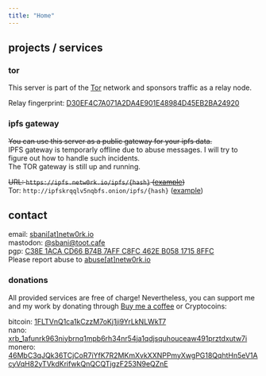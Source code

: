 ```yaml
---
title: "Home"
---
```


## projects / services
### tor
This server is part of the [Tor](https://torproject.org) network and sponsors traffic as a relay node.

Relay fingerprint: [D30EF4C7A071A2DA4E901E48984D45EB2BA24920][1]

### ipfs gateway
~~You can use this server as a public gateway for your ipfs data.~~ \
IPFS gateway is temporarly offline due to abuse messages. I will 
try to figure out how to handle such incidents. \
The TOR gateway is still up and running.

~~URL: `https://ipfs.netw0rk.io/ipfs/{hash}` ([example][2])~~ \
Tor: `http://ipfskrqqlv5nqbfs.onion/ipfs/{hash}` ([example][3])

## contact
email: [sbani[at]netw0rk.io][4] \
mastodon: [@sbani@toot.cafe][5] \
pgp: [C38E 1ACA CD66 B74B 7AFF C8FC 462E B058 1715 8FFC][6] \
Please report abuse to [abuse[at]netw0rk.io][11]

### donations

All provided services are free of charge! Nevertheless, you can support me and my work by donating through [Buy me a coffee][7] or Cryptocoins:

bitcoin: [1FLTVnQ1ca1kCzzM7oKj1ji9YrLkNLWkT7][8] \
nano: [xrb_1afunrk963niybrnq1mpb6rh34nr54ja1qdjsquhouceaw491prztdxutw7i][9] \
monero: [46MbC3qJQk36TCjCoR7iYfK7R2MKmXvkXXNPPmyXwgPG18QqhtHn5eV1AcyVqH82yTVkdKrifwkQnQCQTjgzF253N9eQZnE][10]

[1]: https://metrics.torproject.org/rs.html#details/D30EF4C7A071A2DA4E901E48984D45EB2BA24920
[2]: https://ipfs.netw0rk.io/ipfs/Qmc5gCcjYypU7y28oCALwfSvxCBskLuPKWpK4qpterKC7z
[3]: http://ipfskrqqlv5nqbfs.onion/ipfs/Qmc5gCcjYypU7y28oCALwfSvxCBskLuPKWpK4qpterKC7z
[4]: mailto:sbani[at]netw0rk.io
[5]: https://toot.cafe/@sbani
[6]: /pub.pgp.asc
[7]: https://www.buymeacoffee.com/netw0rk
[8]: bitcoin:1FLTVnQ1ca1kCzzM7oKj1ji9YrLkNLWkT7
[9]: https://www.nanode.co/account/xrb_1afunrk963niybrnq1mpb6rh34nr54ja1qdjsquhouceaw491prztdxutw7i
[10]: monero:45m3JWtt8uZc9Pq2TkvHWfQy8iuAoTccuT4amMwaQqduj1fx183DXuGFnz1d6WDGQo2fhwdvcDuW2BYRJGZKu7hsE6UgPmW
[11]: mailto:abuse[at]netw0rk.io
